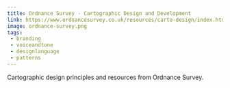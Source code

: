 ```yaml
---
title: Ordnance Survey - Cartographic Design and Development
link: https://www.ordnancesurvey.co.uk/resources/carto-design/index.html
image: ordnance-survey.png
tags:
 - branding
 - voiceandtone
 - designlanguage
 - patterns
---
```


Cartographic design principles and resources from Ordnance Survey.

